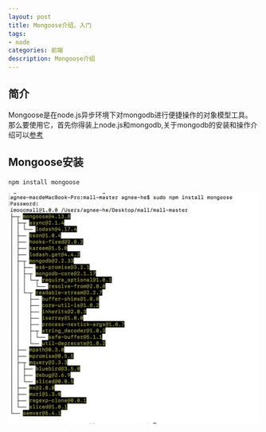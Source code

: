 ```yaml
---
layout: post
title: Mongoose介绍、入门
tags:
- node
categories: 前端
description: Mongoose介绍
---
```




<!-- more -->

## 简介
Mongoose是在node.js异步环境下对mongodb进行便捷操作的对象模型工具。<br />
那么要使用它，首先你得装上node.js和mongodb,关于mongodb的安装和操作介绍可以[参考](http://www.runoob.com/mongodb/mongodb-window-install.html)<br />
## Mongoose安装
```
npm install mongoose
```
![](../assets/img/mongoose-install.png)
